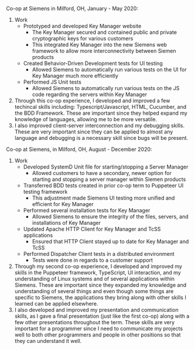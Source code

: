 Co-op at Siemens in Milford, OH, January - May 2020:  
1) Work
    - Prototyped and developed Key Manager website
        - The Key Manager secured and contained public and private cryptographic keys for various customers
        - This integrated Key Manager into the new Siemens web framework to allow more interconnectivity between Siemen products
    - Created Behavior-Driven Development tests for UI testing
        - Allowed Siemens to automatically run various tests on the UI for Key Manager much more efficiently
    - Performed JS Unit tests
        - Allowed Siemens to automatically run various tests on the JS code regarding the servers within Key Manager
2) Through this co-op experience, I developed and improved a few techincal skills including: Typescript/Javascript, HTML, Cucumber, and the BDD Framework. These are important since they helped expand my knowledge of languages, allowing me to be more versatile.
3) I also improved client-server interconnection and my debugging skills. These are very important since they can be applied to almost any language and debugging is a necessary skill since bugs will be present.

Co-op at Siemens, in Milford, OH, August - December 2020:  
1) Work
    - Developed SystemD Unit file for starting/stopping a Server Manager
        - Allowed customers to have a secondary, newer option for starting and stopping a server manager within Siemen products
    - Transferred BDD tests created in prior co-op term to Puppeteer UI testing framework
        - This adjustment made Siemens UI testing more unified and efficient for Key Manager
    - Performed several installation tests for Key Manager
        - Allowed Siemens to ensure the integrity of the files, servers, and installations of Key Manager
    - Updated Apache HTTP Client for Key Manager and TcSS applications
        - Ensured that HTTP Client stayed up to date for Key Manager and TcSS
    - Performed Dispatcher Client tests in a distributed environment
        - Tests were done in regards to a customer support
2) Through my second co-op experience, I developed and improved my skills in the Puppeteer framework, TypeScript, UI interaction, and my understanding of Linux systems and of several applications within Siemens. These are important since they expanded my knowledge and understanding of several things and even though some things are specific to Siemens, the applications they bring along with other skills I learned can be applied elsewhere.
3) I also developed and improved my presentation and communication skills, as I gave a final presentation (just like the first co-op) along with a few other presentations throughout the term. These skills are very important for a programmer since I need to communicate my projects well to both other programmers and people in other positions so that they can understand it well.
